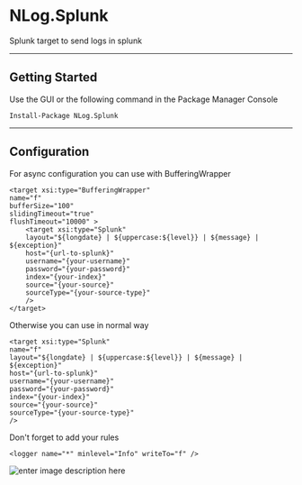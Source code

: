 NLog.Splunk
===================

Splunk target to send logs in splunk

----------


Getting Started
-------------

Use the GUI or the following command in the Package Manager Console

    Install-Package NLog.Splunk


----------

Configuration
-------------

For async configuration  you can use with BufferingWrapper

    <target xsi:type="BufferingWrapper" 
    name="f" 
    bufferSize="100" 
    slidingTimeout="true" 
    flushTimeout="10000" >
	    <target xsi:type="Splunk"               
        layout="${longdate} | ${uppercase:${level}} | ${message} | ${exception}"
        host="{url-to-splunk}"
        username="{your-username}"
        password="{your-password}"
        index="{your-index}"
        source="{your-source}"
        sourceType="{your-source-type}"
        />
    </target>

Otherwise you can use in normal way

    <target xsi:type="Splunk" 
    name="f"             
    layout="${longdate} | ${uppercase:${level}} | ${message} | ${exception}"
    host="{url-to-splunk}"
    username="{your-username}"
    password="{your-password}"
    index="{your-index}"
    source="{your-source}"
    sourceType="{your-source-type}"
    />

Don't forget to add your rules

    <logger name="*" minlevel="Info" writeTo="f" />

![enter image description here](http://blogs.splunk.com/wp-content/uploads/2015/12/splunk_logging_driver_advanced.png)
